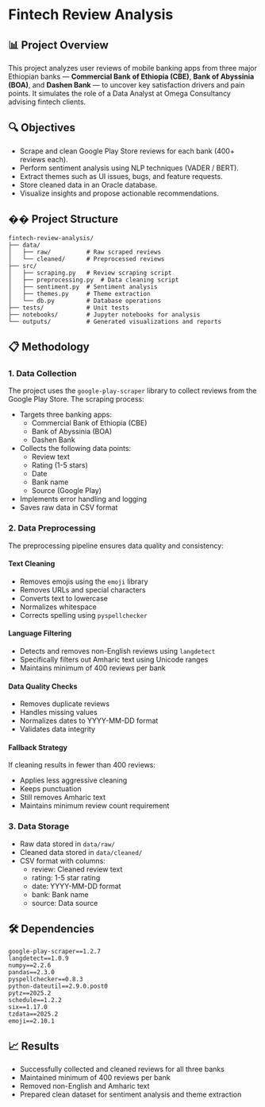 # Fintech Review Analysis

## 📊 Project Overview

This project analyzes user reviews of mobile banking apps from three major Ethiopian banks — **Commercial Bank of Ethiopia (CBE)**, **Bank of Abyssinia (BOA)**, and **Dashen Bank** — to uncover key satisfaction drivers and pain points. It simulates the role of a Data Analyst at Omega Consultancy advising fintech clients.

## 🔍 Objectives

- Scrape and clean Google Play Store reviews for each bank (400+ reviews each).
- Perform sentiment analysis using NLP techniques (VADER / BERT).
- Extract themes such as UI issues, bugs, and feature requests.
- Store cleaned data in an Oracle database.
- Visualize insights and propose actionable recommendations.

## �� Project Structure

```
fintech-review-analysis/
├── data/
│   ├── raw/          # Raw scraped reviews
│   └── cleaned/      # Preprocessed reviews
├── src/
│   ├── scraping.py   # Review scraping script
│   ├── preprocessing.py  # Data cleaning script
│   ├── sentiment.py  # Sentiment analysis
│   ├── themes.py     # Theme extraction
│   └── db.py         # Database operations
├── tests/            # Unit tests
├── notebooks/        # Jupyter notebooks for analysis
└── outputs/          # Generated visualizations and reports
```

## 📋 Methodology

### 1. Data Collection

The project uses the `google-play-scraper` library to collect reviews from the Google Play Store. The scraping process:

- Targets three banking apps:
  - Commercial Bank of Ethiopia (CBE)
  - Bank of Abyssinia (BOA)
  - Dashen Bank
- Collects the following data points:
  - Review text
  - Rating (1-5 stars)
  - Date
  - Bank name
  - Source (Google Play)
- Implements error handling and logging
- Saves raw data in CSV format

### 2. Data Preprocessing

The preprocessing pipeline ensures data quality and consistency:

#### Text Cleaning

- Removes emojis using the `emoji` library
- Removes URLs and special characters
- Converts text to lowercase
- Normalizes whitespace
- Corrects spelling using `pyspellchecker`

#### Language Filtering

- Detects and removes non-English reviews using `langdetect`
- Specifically filters out Amharic text using Unicode ranges
- Maintains minimum of 400 reviews per bank

#### Data Quality Checks

- Removes duplicate reviews
- Handles missing values
- Normalizes dates to YYYY-MM-DD format
- Validates data integrity

#### Fallback Strategy

If cleaning results in fewer than 400 reviews:

- Applies less aggressive cleaning
- Keeps punctuation
- Still removes Amharic text
- Maintains minimum review count requirement

### 3. Data Storage

- Raw data stored in `data/raw/`
- Cleaned data stored in `data/cleaned/`
- CSV format with columns:
  - review: Cleaned review text
  - rating: 1-5 star rating
  - date: YYYY-MM-DD format
  - bank: Bank name
  - source: Data source

## 🛠️ Dependencies

```
google-play-scraper==1.2.7
langdetect==1.0.9
numpy==2.2.6
pandas==2.3.0
pyspellchecker==0.8.3
python-dateutil==2.9.0.post0
pytz==2025.2
schedule==1.2.2
six==1.17.0
tzdata==2025.2
emoji==2.10.1
```

## 📈 Results

- Successfully collected and cleaned reviews for all three banks
- Maintained minimum of 400 reviews per bank
- Removed non-English and Amharic text
- Prepared clean dataset for sentiment analysis and theme extraction
